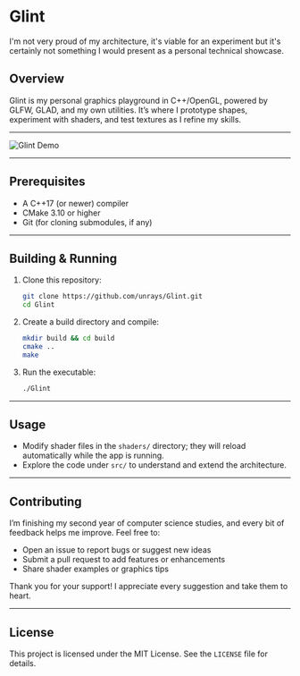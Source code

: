# Glint
I'm not very proud of my architecture, it's viable for an experiment but it's certainly not something I would present as a personal technical showcase.
## Overview

Glint is my personal graphics playground in C++/OpenGL, powered by GLFW, GLAD, and my own utilities. It’s where I prototype shapes, experiment with shaders, and test textures as I refine my skills.

---

![Glint Demo](https://github.com/user-attachments/assets/4632399f-f180-47f6-b88c-08a827d72992)

---

## Prerequisites

- A C++17 (or newer) compiler
- CMake 3.10 or higher
- Git (for cloning submodules, if any)

---

## Building & Running

1. Clone this repository:
   ```bash
   git clone https://github.com/unrays/Glint.git
   cd Glint
   ```
2. Create a build directory and compile:
   ```bash
   mkdir build && cd build
   cmake ..
   make
   ```
3. Run the executable:
   ```bash
   ./Glint
   ```

---

## Usage

- Modify shader files in the `shaders/` directory; they will reload automatically while the app is running.
- Explore the code under `src/` to understand and extend the architecture.

---

## Contributing

I’m finishing my second year of computer science studies, and every bit of feedback helps me improve. Feel free to:

- Open an issue to report bugs or suggest new ideas
- Submit a pull request to add features or enhancements
- Share shader examples or graphics tips

Thank you for your support! I appreciate every suggestion and take them to heart.

---

## License

This project is licensed under the MIT License. See the `LICENSE` file for details.
